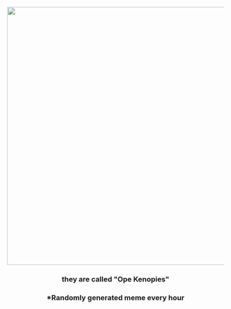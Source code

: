 <p align="center">
        <img src="https://i.redd.it/dq29araeq2a91.jpg" width="600" height="600">
        </p>
        <h3 align="center">they are called "Ope Kenopies"</h3>
        <h3 align="center">*Randomly generated meme every hour</h3>
    